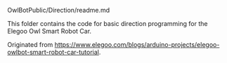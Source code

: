 OwlBotPublic/Direction/readme.md

This folder contains the code for basic direction programming for the Elegoo Owl Smart Robot Car.

Originated from https://www.elegoo.com/blogs/arduino-projects/elegoo-owlbot-smart-robot-car-tutorial.
